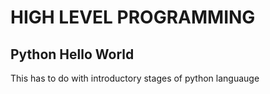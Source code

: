 # HIGH LEVEL PROGRAMMING

## Python Hello World

This has to do with introductory stages of python languauge
